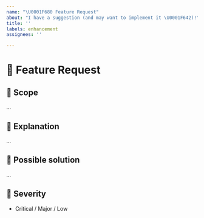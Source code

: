 ```yaml
---
name: "\U0001F680 Feature Request"
about: "I have a suggestion (and may want to implement it \U0001F642)!"
title: ''
labels: enhancement
assignees: ''

---
```


<!--
  Thanks for reporting an issue 😄  to `react-building-blocks`!
  Before you submit, please search open / closed issues before submitting, since someone else might 
  have asked the same thing before.
  -->

# 🚀  Feature Request

## 🔦 Scope

<!---
  Tell us what is the scope of the feature you'd like to request. Is it about an existing component?
  It is a new component? Behavior change?
  -->

...

## 💁 Explanation

<!---
  Tell us how the new feature would work.
  -->

...

## 🐾 Possible solution <!-- optional -->

<!---
  Suggest ideas on how to implement the addition or change
  -->

...

## 👀 Severity

<!---
  Try to reflect how severe the issue is in general. Pick the most relevant one.
  -->

- Critical / Major / Low